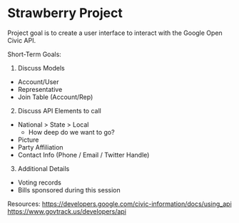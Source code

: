# Strawberry Project

Project goal is to create a user interface to interact with the Google Open Civic API.

Short-Term Goals:
1. Discuss Models
  - Account/User
  - Representative
  - Join Table (Account/Rep)

2. Discuss API Elements to call
  - National > State > Local
    * How deep do we want to go?
  - Picture
  - Party Affiliation
  - Contact Info (Phone / Email / Twitter Handle)

3. Additional Details
  - Voting records
  - Bills sponsored during this session

Resources:
https://developers.google.com/civic-information/docs/using_api
https://www.govtrack.us/developers/api
